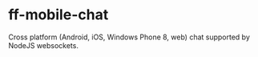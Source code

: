 ff-mobile-chat
==============

Cross platform (Android, iOS, Windows Phone 8, web) chat supported by NodeJS websockets.
